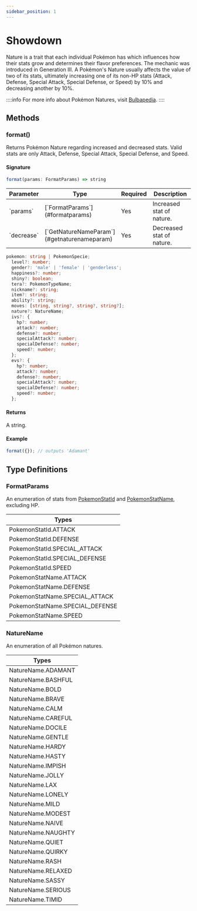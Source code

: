 ```yaml
---
sidebar_position: 1
---
```


# Showdown

Nature is a trait that each individual Pokémon has which influences how their stats grow and determines their flavor preferences. The mechanic was introduced in Generation III. A Pokémon's Nature usually affects the value of two of its stats, ultimately increasing one of its non-HP stats (Attack, Defense, Special Attack, Special Defense, or Speed) by 10% and decreasing another by 10%.

::::info
For more info about Pokémon Natures, visit [Bulbapedia](https://bulbapedia.bulbagarden.net/wiki/Nature).
::::

## Methods
### format()
Returns Pokémon Nature regarding increased and decreased stats. Valid stats are only Attack, Defense, Special Attack, Special Defense, and Speed.

#### Signature
```typescript
format(params: FormatParams) => string
```

<table class="full-width">
  <thead class="upc">
    <tr>
      <th width="15%">Parameter</th>
      <th width="40%">Type</th>
      <th width="15%">Required</th>
      <th>Description</th>
    </tr>
  </thead>
  <tbody>
    <tr>
      <td>`params`</td>
      <td>[`FormatParams`](#formatparams)</td>
      <td>Yes</td>
      <td>
      Increased stat of nature.
      </td>
    </tr>
    <tr>
      <td>`decrease`</td>
      <td>[`GetNatureNameParam`](#getnaturenameparam)</td>
      <td>Yes</td>
      <td>
      Decreased stat of nature.
      </td>
    </tr>
  </tbody>
</table>

```typescript
pokemon: string | PokemonSpecie;
  level?: number;
  gender?: 'male' | 'female' | 'genderless';
  happiness?: number;
  shiny?: boolean;
  tera?: PokemonTypeName;
  nickname?: string;
  item?: string;
  ability?: string;
  moves: [string, string?, string?, string?];
  nature?: NatureName;
  ivs?: {
    hp?: number;
    attack?: number;
    defense?: number;
    specialAttack?: number;
    specialDefense?: number;
    speed?: number;
  };
  evs?: {
    hp?: number;
    attack?: number;
    defense?: number;
    specialAttack?: number;
    specialDefense?: number;
    speed?: number;
  };
```

#### Returns
A string.

#### Example

```typescript
format({}); // outputs 'Adamant'
```


## Type Definitions

### FormatParams

An enumeration of stats from [PokemonStatId](#example) and [PokemonStatName](#example), excluding HP.

<table className='full-width'>
  <thead className='left upc'>
    <tr>
      <th>Types</th>
    </tr>
    </thead>
    <tbody>
      <tr>
        <td>PokemonStatId.ATTACK</td>
      </tr>
      <tr>
        <td>PokemonStatId.DEFENSE</td>
      </tr>
      <tr>
        <td>PokemonStatId.SPECIAL_ATTACK</td>
      </tr>
      <tr>
        <td>PokemonStatId.SPECIAL_DEFENSE</td>
      </tr>
      <tr>
        <td>PokemonStatId.SPEED</td>
      </tr>
      <tr>
        <td>PokemonStatName.ATTACK</td>
      </tr>
      <tr>
        <td>PokemonStatName.DEFENSE</td>
      </tr>
      <tr>
        <td>PokemonStatName.SPECIAL_ATTACK</td>
      </tr>
      <tr>
        <td>PokemonStatName.SPECIAL_DEFENSE</td>
      </tr>
      <tr>
        <td>PokemonStatName.SPEED</td>
      </tr>
  </tbody>
</table>

### NatureName

An enumeration of all Pokémon natures.

<table className='full-width'>
  <thead className='left upc'>
    <tr>
      <th>Types</th>
    </tr>
    </thead>
    <tbody>
      <tr>
        <td>NatureName.ADAMANT</td>
      </tr>
      <tr>
        <td>NatureName.BASHFUL</td>
      </tr>
      <tr>
        <td>NatureName.BOLD</td>
      </tr>
      <tr>
        <td>NatureName.BRAVE</td>
      </tr>
      <tr>
        <td>NatureName.CALM</td>
      </tr>
      <tr>
        <td>NatureName.CAREFUL</td>
      </tr>
      <tr>
        <td>NatureName.DOCILE</td>
      </tr>
      <tr>
        <td>NatureName.GENTLE</td>
      </tr>
      <tr>
        <td>NatureName.HARDY</td>
      </tr>
      <tr>
        <td>NatureName.HASTY</td>
      </tr>
      <tr>
        <td>NatureName.IMPISH</td>
      </tr>
      <tr>
        <td>NatureName.JOLLY</td>
      </tr>
      <tr>
        <td>NatureName.LAX</td>
      </tr>
      <tr>
        <td>NatureName.LONELY</td>
      </tr>
      <tr>
        <td>NatureName.MILD</td>
      </tr>
      <tr>
        <td>NatureName.MODEST</td>
      </tr>
      <tr>
        <td>NatureName.NAIVE</td>
      </tr>
      <tr>
        <td>NatureName.NAUGHTY</td>
      </tr>
      <tr>
        <td>NatureName.QUIET</td>
      </tr>
      <tr>
        <td>NatureName.QUIRKY</td>
      </tr>
      <tr>
        <td>NatureName.RASH</td>
      </tr>
      <tr>
        <td>NatureName.RELAXED</td>
      </tr>
      <tr>
        <td>NatureName.SASSY</td>
      </tr>
      <tr>
        <td>NatureName.SERIOUS</td>
      </tr>
      <tr>
        <td>NatureName.TIMID</td>
      </tr>
  </tbody>
</table>